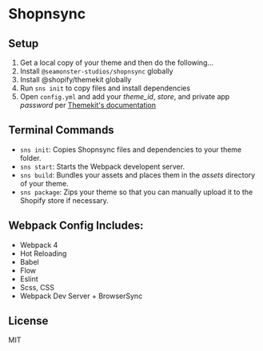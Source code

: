# Shopnsync

## Setup

1.  Get a local copy of your theme and then do the following...
2.  Install `@seamonster-studios/shopnsync` globally
3.  Install @shopify/themekit globally
4.  Run `sns init` to copy files and install dependencies
5.  Open `config.yml` and add your _theme_id_, _store_, and private app _password_ per [Themekit's documentation](https://shopify.github.io/themekit/configuration/)

## Terminal Commands

- `sns init`: Copies Shopnsync files and dependencies to your theme folder.
- `sns start`: Starts the Webpack developent server.
- `sns build`: Bundles your assets and places them in the _assets_ directory of your theme.
- `sns package`: Zips your theme so that you can manually upload it to the Shopify store if necessary.

## Webpack Config Includes:

- Webpack 4
- Hot Reloading
- Babel
- Flow
- Eslint
- Scss, CSS
- Webpack Dev Server + BrowserSync

## License

MIT
